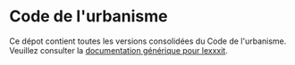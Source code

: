 # Code de l'urbanisme

Ce dépot contient toutes les versions consolidées du Code de l'urbanisme. Veuillez consulter la [documentation générique pour lexxxit](https://github.com/lexxxit/documentation).
